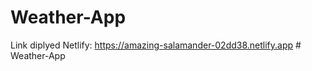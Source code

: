 ﻿# Weather-App
 
Link diplyed Netlify: https://amazing-salamander-02dd38.netlify.app
#   W e a t h e r - A p p  
 